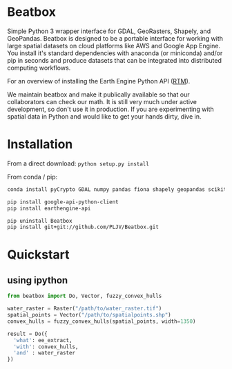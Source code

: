 # Beatbox
Simple Python 3 wrapper interface for GDAL, GeoRasters, Shapely, and GeoPandas. Beatbox is designed to be a portable interface for working with large spatial datasets on cloud platforms like AWS and Google App Engine. You install it's standard dependencies with anaconda (or miniconda) and/or pip in seconds and produce datasets that can be integrated into distributed computing workflows. 

For an overview of installing the Earth Engine Python API ([RTM](https://developers.google.com/earth-engine/python_install_manual)).

We maintain beatbox and make it publically available so that our collaborators can check our math. It is still very much under active development, so don't use it in production. If you are experimenting with spatial data in Python and would like to get your hands dirty, dive in.

# Installation
From a direct download:
```python setup.py install```

From conda / pip:
```bash
conda install pyCrypto GDAL numpy pandas fiona shapely geopandas scikit-learn 

pip install google-api-python-client
pip install earthengine-api

pip uninstall Beatbox
pip install git+git://github.com/PLJV/Beatbox.git
```

# Quickstart
## using ipython
```python
from beatbox import Do, Vector, fuzzy_convex_hulls

water_raster = Raster("/path/to/water_raster.tif")
spatial_points = Vector("/path/to/spatialpoints.shp")
convex_hulls = fuzzy_convex_hulls(spatial_points, width=1350)

result = Do({
  'what': ee_extract,
  'with': convex_hulls,
  'and' : water_raster
})

```
